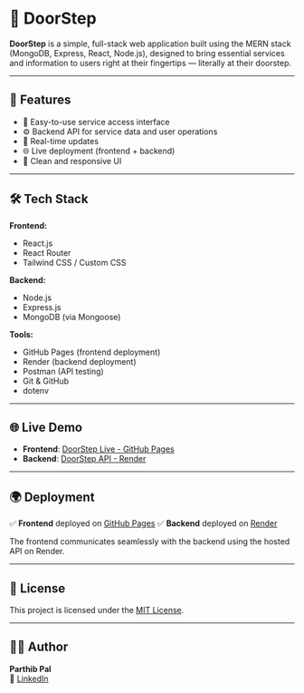 # 🚪 DoorStep

**DoorStep** is a simple, full-stack web application built using the MERN stack (MongoDB, Express, React, Node.js), designed to bring essential services and information to users right at their fingertips — literally at their doorstep.

---

## 🚀 Features

- 🛒 Easy-to-use service access interface
- ⚙️ Backend API for service data and user operations
- 💬 Real-time updates
- 🌐 Live deployment (frontend + backend)
- 🎯 Clean and responsive UI

---

## 🛠️ Tech Stack

**Frontend:**
- React.js
- React Router
- Tailwind CSS / Custom CSS

**Backend:**
- Node.js
- Express.js
- MongoDB (via Mongoose)

**Tools:**
- GitHub Pages (frontend deployment)
- Render (backend deployment)
- Postman (API testing)
- Git & GitHub
- dotenv

---

## 🌐 Live Demo

- **Frontend**: [DoorStep Live - GitHub Pages](https://parthibpal.github.io/Doorstep/)
- **Backend**: [DoorStep API - Render](https://doorstep-backend-yesa.onrender.com)


---

## 🌍 Deployment

✅ **Frontend** deployed on [GitHub Pages](https://parthibpal.github.io/Doorstep/)
✅ **Backend** deployed on [Render](https://doorstep-backend-yesa.onrender.com)

The frontend communicates seamlessly with the backend using the hosted API on Render.

---

## 🧾 License

This project is licensed under the [MIT License](LICENSE).

---

## 🙋‍♂️ Author

**Parthib Pal**  
🔗 [LinkedIn](https://www.linkedin.com/in/parthibpal/)  

